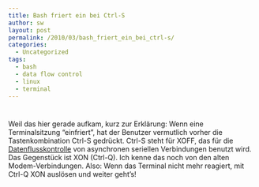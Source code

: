```yaml
---
title: Bash friert ein bei Ctrl-S
author: sw
layout: post
permalink: /2010/03/bash_friert_ein_bei_ctrl-s/
categories:
  - Uncategorized
tags:
  - bash
  - data flow control
  - linux
  - terminal
---
```

# 

Weil das hier gerade aufkam, kurz zur Erklärung: Wenn eine Terminalsitzung “einfriert”, hat der Benutzer vermutlich vorher die Tastenkombination Ctrl-S gedrückt. Ctrl-S steht für XOFF, das für die [Datenflusskontrolle][1] von asynchronen seriellen Verbindungen benutzt wird. Das Gegenstück ist XON (Ctrl-Q). Ich kenne das noch von den alten Modem-Verbindungen. Also: Wenn das Terminal nicht mehr reagiert, mit Ctrl-Q XON auslösen und weiter geht’s!

 [1]: http://de.wikipedia.org/wiki/Datenflusskontrolle